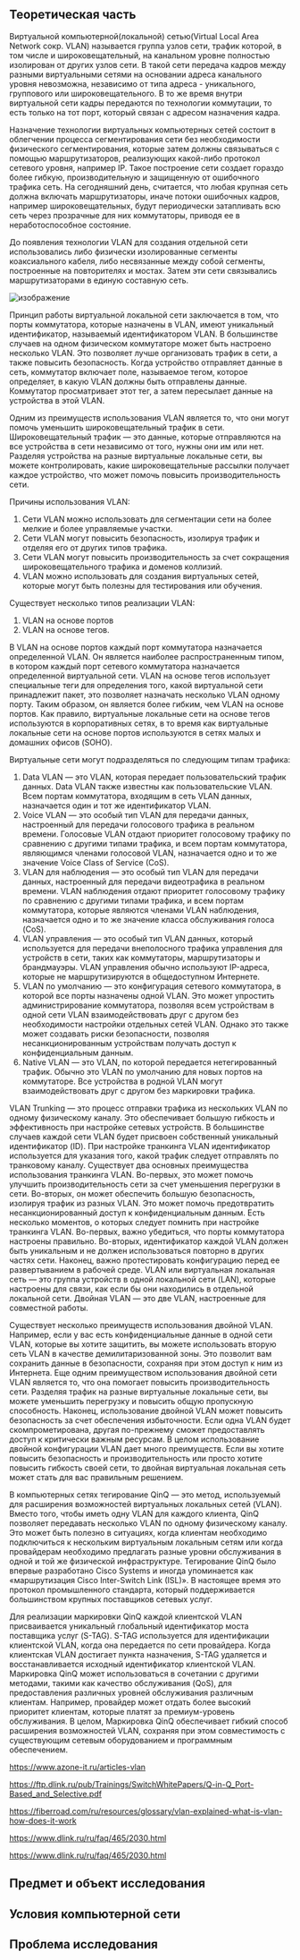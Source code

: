 ## Теоретическая часть
Виртуальной компьютерной(локальной) сетью(Virtual Local Area Network сокр. VLAN) называется группа узлов сети, трафик которой, в том числе и широковещательный, на канальном уровне полностью изолирован от других узлов сети. В такой сети передача кадров между разными виртуальными сетями на основании адреса канального уровня невозможна, независимо от типа адреса - уникального, группового или широковещательного. В то же время внутри виртуальной сети кадры передаются по технологии коммутации, то есть только на тот порт, который связан с адресом назначения кадра.

Назначение технологии виртуальных компьютерных сетей состоит в облегчении процесса сегментирования сети без необходимости физического сегментирования, которые затем должны связываться с помощью маршрутизаторов, реализующих какой-либо протокол сетевого уровня, например IP. Такое построение сети создает гораздо более гибкую, производительную и защищенную от ошибочного трафика сеть. На сегодняшний день, считается, что любая крупная сеть должна включать маршрутизаторы, иначе потоки ошибочных кадров, например широковещательных, будут периодически затапливать всю сеть через прозрачные для них коммутаторы, приводя ее в неработоспособное состояние.

До появления технологии VLAN для создания отдельной сети использовались либо физически изолированные сегменты коаксиального кабеля, либо несвязанные между собой сегменты, построенные на повторителях и мостах. Затем эти сети связывались маршрутизаторами в единую составную сеть.

![изображение](https://github.com/user-attachments/assets/b65e84fe-3eec-432d-952e-cd7649ff78b4)

Принцип работы виртуальной локальной сети заключается в том, что порты коммутатора, которые назначены в VLAN, имеют уникальный идентификатор, называемый идентификатором VLAN. В большинстве случаев на одном физическом коммутаторе может быть настроено несколько VLAN. Это позволяет лучше организовать трафик в сети, а также повысить безопасность.
Когда устройство отправляет данные в сеть, коммутатор включает поле, называемое тегом, которое определяет, в какую VLAN должны быть отправлены данные. Коммутатор просматривает этот тег, а затем пересылает данные на устройства в этой VLAN.

Одним из преимуществ использования VLAN является то, что они могут помочь уменьшить широковещательный трафик в сети. Широковещательный трафик — это данные, которые отправляются на все устройства в сети независимо от того, нужны они им или нет. Разделяя устройства на разные виртуальные локальные сети, вы можете контролировать, какие широковещательные рассылки получает каждое устройство, что может помочь повысить производительность сети.

Причины использования VLAN:
1. Сети VLAN можно использовать для сегментации сети на более мелкие и более управляемые участки.
2. Сети VLAN могут повысить безопасность, изолируя трафик и отделяя его от других типов трафика.
3. Сети VLAN могут повысить производительность за счет сокращения широковещательного трафика и доменов коллизий.
4. VLAN можно использовать для создания виртуальных сетей, которые могут быть полезны для тестирования или обучения.

Существует несколько типов реализации VLAN:
1. VLAN на основе портов
2. VLAN на основе тегов.

В VLAN на основе портов каждый порт коммутатора назначается определенной VLAN. Он является наиболее распространенным типом, в котором каждый порт сетевого коммутатора назначается определенной виртуальной сети. VLAN на основе тегов использует специальные теги для определения того, какой виртуальной сети принадлежит пакет, это позволяет назначать несколько VLAN одному порту. Таким образом, он является более гибким, чем VLAN на основе портов. Как правило, виртуальные локальные сети на основе тегов используются в корпоративных сетях, в то время как виртуальные локальные сети на основе портов используются в сетях малых и домашних офисов (SOHO).

Виртуальные сети могут подразделяться по следующим типам трафика:
1. Data VLAN — это VLAN, которая передает пользовательский трафик данных. Data VLAN также известны как пользовательские VLAN. Всем портам коммутатора, входящим в сеть VLAN данных, назначается один и тот же идентификатор VLAN.
2. Voice VLAN — это особый тип VLAN для передачи данных, настроенный для передачи голосового трафика в реальном времени. Голосовые VLAN отдают приоритет голосовому трафику по сравнению с другими типами трафика, и всем портам коммутатора, являющимся членами голосовой VLAN, назначается одно и то же значение Voice Class of Service (CoS).
3. VLAN для наблюдения — это особый тип VLAN для передачи данных, настроенный для передачи видеотрафика в реальном времени. VLAN наблюдения отдают приоритет голосовому трафику по сравнению с другими типами трафика, и всем портам коммутатора, которые являются членами VLAN наблюдения, назначается одно и то же значение класса обслуживания голоса (CoS).
4. VLAN управления — это особый тип VLAN данных, который используется для передачи внеполосного трафика управления для устройств в сети, таких как коммутаторы, маршрутизаторы и брандмауэры. VLAN управления обычно используют IP-адреса, которые не маршрутизируются в общедоступном Интернете.
5. VLAN по умолчанию — это конфигурация сетевого коммутатора, в которой все порты назначены одной VLAN. Это может упростить администрирование коммутатора, позволяя всем устройствам в одной сети VLAN взаимодействовать друг с другом без необходимости настройки отдельных сетей VLAN. Однако это также может создавать риски безопасности, позволяя несанкционированным устройствам получать доступ к конфиденциальным данным.
6. Native VLAN — это VLAN, по которой передается нетегированный трафик. Обычно это VLAN по умолчанию для новых портов на коммутаторе. Все устройства в родной VLAN могут взаимодействовать друг с другом без маркировки трафика.

VLAN Trunking — это процесс отправки трафика из нескольких VLAN по одному физическому каналу. Это обеспечивает большую гибкость и эффективность при настройке сетевых устройств. В большинстве случаев каждой сети VLAN будет присвоен собственный уникальный идентификатор (ID). При настройке транкинга VLAN идентификатор используется для указания того, какой трафик следует отправлять по транковому каналу.
Существует два основных преимущества использования транкинга VLAN. Во-первых, это может помочь улучшить производительность сети за счет уменьшения перегрузки в сети. Во-вторых, он может обеспечить большую безопасность, изолируя трафик из разных VLAN. Это может помочь предотвратить несанкционированный доступ к конфиденциальным данным.
Есть несколько моментов, о которых следует помнить при настройке транкинга VLAN. Во-первых, важно убедиться, что порты коммутатора настроены правильно. Во-вторых, идентификатор каждой VLAN должен быть уникальным и не должен использоваться повторно в других частях сети. Наконец, важно протестировать конфигурацию перед ее развертыванием в рабочей среде.
VLAN или виртуальная локальная сеть — это группа устройств в одной локальной сети (LAN), которые настроены для связи, как если бы они находились в отдельной локальной сети. Двойная VLAN — это две VLAN, настроенные для совместной работы.

Существует несколько преимуществ использования двойной VLAN. Например, если у вас есть конфиденциальные данные в одной сети VLAN, которые вы хотите защитить, вы можете использовать вторую сеть VLAN в качестве демилитаризованной зоны. Это позволит вам сохранить данные в безопасности, сохраняя при этом доступ к ним из Интернета. Еще одним преимуществом использования двойной сети VLAN является то, что она помогает повысить производительность сети. Разделяя трафик на разные виртуальные локальные сети, вы можете уменьшить перегрузку и повысить общую пропускную способность. Наконец, использование двойной VLAN может повысить безопасность за счет обеспечения избыточности. Если одна VLAN будет скомпрометирована, другая по-прежнему сможет предоставлять доступ к критически важным ресурсам.
В целом использование двойной конфигурации VLAN дает много преимуществ. Если вы хотите повысить безопасность и производительность или просто хотите повысить гибкость своей сети, то двойная виртуальная локальная сеть может стать для вас правильным решением.

В компьютерных сетях тегирование QinQ — это метод, используемый для расширения возможностей виртуальных локальных сетей (VLAN). Вместо того, чтобы иметь одну VLAN для каждого клиента, QinQ позволяет передавать несколько VLAN по одному физическому каналу. Это может быть полезно в ситуациях, когда клиентам необходимо подключиться к нескольким виртуальным локальным сетям или когда провайдерам необходимо предлагать разные уровни обслуживания в одной и той же физической инфраструктуре.
Тегирование QinQ было впервые разработано Cisco Systems и иногда упоминается как «маршрутизация Cisco Inter-Switch Link (ISL)». В настоящее время это протокол промышленного стандарта, который поддерживается большинством крупных поставщиков сетевых услуг.

Для реализации маркировки QinQ каждой клиентской VLAN присваивается уникальный глобальный идентификатор моста поставщика услуг (S-TAG). S-TAG используется для идентификации клиентской VLAN, когда она передается по сети провайдера. Когда клиентская VLAN достигает пункта назначения, S-TAG удаляется и восстанавливается исходный идентификатор клиентской VLAN.
Маркировка QinQ может использоваться в сочетании с другими методами, такими как качество обслуживания (QoS), для предоставления различных уровней обслуживания различным клиентам. Например, провайдер может отдать более высокий приоритет клиентам, которые платят за премиум-уровень обслуживания.
В целом, Маркировка QinQ обеспечивает гибкий способ расширения возможностей VLAN, сохраняя при этом совместимость с существующим сетевым оборудованием и программным обеспечением.

https://www.azone-it.ru/articles-vlan

https://ftp.dlink.ru/pub/Trainings/SwitchWhitePapers/Q-in-Q_Port-Based_and_Selective.pdf

https://fiberroad.com/ru/resources/glossary/vlan-explained-what-is-vlan-how-does-it-work

https://www.dlink.ru/ru/faq/465/2030.html

https://www.dlink.ru/ru/faq/465/2030.html
## Предмет и объект исследования
## Условия компьютерной сети
## Проблема исследования
